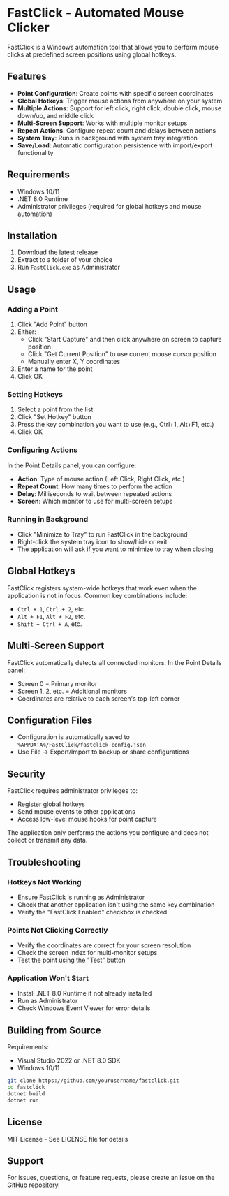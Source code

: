 # FastClick - Automated Mouse Clicker

FastClick is a Windows automation tool that allows you to perform mouse clicks at predefined screen positions using global hotkeys.

## Features

- **Point Configuration**: Create points with specific screen coordinates
- **Global Hotkeys**: Trigger mouse actions from anywhere on your system
- **Multiple Actions**: Support for left click, right click, double click, mouse down/up, and middle click
- **Multi-Screen Support**: Works with multiple monitor setups
- **Repeat Actions**: Configure repeat count and delays between actions
- **System Tray**: Runs in background with system tray integration
- **Save/Load**: Automatic configuration persistence with import/export functionality

## Requirements

- Windows 10/11
- .NET 8.0 Runtime
- Administrator privileges (required for global hotkeys and mouse automation)

## Installation

1. Download the latest release
2. Extract to a folder of your choice
3. Run `FastClick.exe` as Administrator

## Usage

### Adding a Point

1. Click "Add Point" button
2. Either:
   - Click "Start Capture" and then click anywhere on screen to capture position
   - Click "Get Current Position" to use current mouse cursor position
   - Manually enter X, Y coordinates
3. Enter a name for the point
4. Click OK

### Setting Hotkeys

1. Select a point from the list
2. Click "Set Hotkey" button
3. Press the key combination you want to use (e.g., Ctrl+1, Alt+F1, etc.)
4. Click OK

### Configuring Actions

In the Point Details panel, you can configure:
- **Action**: Type of mouse action (Left Click, Right Click, etc.)
- **Repeat Count**: How many times to perform the action
- **Delay**: Milliseconds to wait between repeated actions
- **Screen**: Which monitor to use for multi-screen setups

### Running in Background

- Click "Minimize to Tray" to run FastClick in the background
- Right-click the system tray icon to show/hide or exit
- The application will ask if you want to minimize to tray when closing

## Global Hotkeys

FastClick registers system-wide hotkeys that work even when the application is not in focus. Common key combinations include:

- `Ctrl + 1`, `Ctrl + 2`, etc.
- `Alt + F1`, `Alt + F2`, etc.
- `Shift + Ctrl + A`, etc.

## Multi-Screen Support

FastClick automatically detects all connected monitors. In the Point Details panel:
- Screen 0 = Primary monitor
- Screen 1, 2, etc. = Additional monitors
- Coordinates are relative to each screen's top-left corner

## Configuration Files

- Configuration is automatically saved to `%APPDATA%/FastClick/fastclick_config.json`
- Use File → Export/Import to backup or share configurations

## Security

FastClick requires administrator privileges to:
- Register global hotkeys
- Send mouse events to other applications
- Access low-level mouse hooks for point capture

The application only performs the actions you configure and does not collect or transmit any data.

## Troubleshooting

### Hotkeys Not Working
- Ensure FastClick is running as Administrator
- Check that another application isn't using the same key combination
- Verify the "FastClick Enabled" checkbox is checked

### Points Not Clicking Correctly
- Verify the coordinates are correct for your screen resolution
- Check the screen index for multi-monitor setups
- Test the point using the "Test" button

### Application Won't Start
- Install .NET 8.0 Runtime if not already installed
- Run as Administrator
- Check Windows Event Viewer for error details

## Building from Source

Requirements:
- Visual Studio 2022 or .NET 8.0 SDK
- Windows 10/11

```bash
git clone https://github.com/yourusername/fastclick.git
cd fastclick
dotnet build
dotnet run
```

## License

MIT License - See LICENSE file for details

## Support

For issues, questions, or feature requests, please create an issue on the GitHub repository.